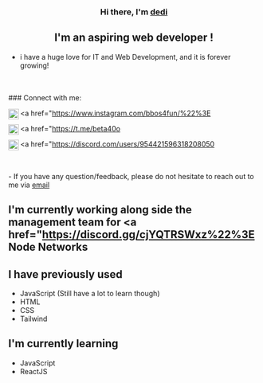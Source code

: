 <h3 align="center">
Hi there, I'm <a href="#" target="_blank" rel="noreferrer">dedi</a> 
</h3>

<h2 align="center">
I'm an aspiring web developer !
</h2> 

- i have a huge love for IT and Web Development, and it is forever growing!
</br>
</br>
###  Connect with me:


<a href="https://www.instagram.com/bbos4fun/%22%3E<img align="left" src="https://user-images.githubusercontent.com/100538163/170320022-39761c22-bd91-4fca-92f3-e91a202cdcd2.svg" alt="Kay1 Instagram" width="21px"/></a>

<a href="https://t.me/beta40o<img align="left" src="https://upload.wikimedia.org/wikipedia/commons/8/82/Telegram_logo.svg" alt="Kay1 Instagram" width="21px"/></a>

<a href="https://discord.com/users/954421596318208050<img align="left" src="https://user-images.githubusercontent.com/100538163/170320015-57999f20-c144-40fa-af46-6b1011601424.svg" alt="Kay1 Instagram" width="21px"/></a>

</br>
</br>
-  If you have any question/feedback, please do not hesitate to reach out to me via <a href="mailto: JemioloKryspin@Yahoo.Com">email</a>

##  I'm currently working along side the management team for <a href="https://discord.gg/cjYQTRSWxz%22%3E Node Networks </a>

##  I have previously used
- JavaScript (Still have a lot to learn though)
- HTML
- CSS
- Tailwind


##  I'm currently learning

- JavaScript
- ReactJS
